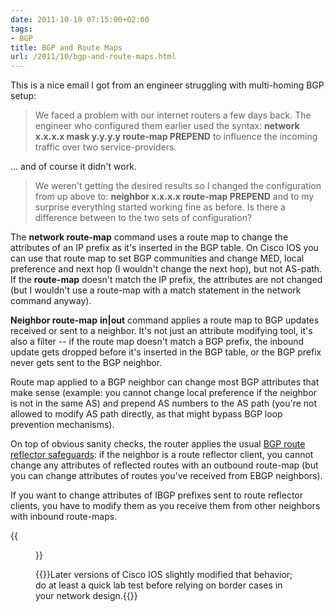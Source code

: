```yaml
---
date: 2011-10-19 07:15:00+02:00
tags:
- BGP
title: BGP and Route Maps
url: /2011/10/bgp-and-route-maps.html
---
```

This is a nice email I got from an engineer struggling with multi-homing BGP setup:

> We faced a problem with our internet routers a few days back. The engineer who configured them earlier used the syntax: **network x.x.x.x mask y.y.y.y route-map PREPEND** to influence the incoming traffic over two service-providers.

\... and of course it didn't work.
<!--more-->
> We weren\'t getting the desired results so I changed the configuration from up above to: **neighbor x.x.x.x route-map PREPEND** and to my surprise everything started working fine as before. Is there a difference between to the two sets of configuration?

The **network route-map** command uses a route map to change the attributes of an IP prefix as it's inserted in the BGP table. On Cisco IOS you can use that route map to set BGP communities and change MED, local preference and next hop (I wouldn't change the next hop), but not AS-path. If the **route-map** doesn't match the IP prefix, the attributes are not changed (but I wouldn't use a route-map with a match statement in the network command anyway).

**Neighbor route-map** **in\|out** command applies a route map to BGP updates received or sent to a neighbor. It's not just an attribute modifying tool, it's also a filter -- if the route map doesn't match a BGP prefix, the inbound update gets dropped before it's inserted in the BGP table, or the BGP prefix never gets sent to the BGP neighbor.

Route map applied to a BGP neighbor can change most BGP attributes that make sense (example: you cannot change local preference if the neighbor is not in the same AS) and prepend AS numbers to the AS path (you're not allowed to modify AS path directly, as that might bypass BGP loop prevention mechanisms).

On top of obvious sanity checks, the router applies the usual [BGP route reflector safeguards](/2008/08/bgp-route-reflector-details.html): if the neighbor is a route reflector client, you cannot change any attributes of reflected routes with an outbound route-map (but you can change attributes of routes you've received from EBGP neighbors). 

If you want to change attributes of IBGP prefixes sent to route reflector clients, you have to modify them as you receive them from other neighbors with inbound route-maps.

{{<figure src="/2011/10/s1600-note.png" caption="A quick summary of how BGP uses route maps">}}

{{<note warn>}}Later versions of Cisco IOS slightly modified that behavior; do at least a quick lab test before relying on border cases in your network design.{{</note>}}
